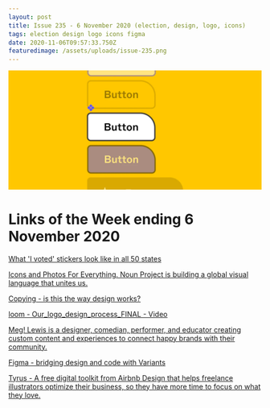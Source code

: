 ```yaml
---
layout: post
title: Issue 235 - 6 November 2020 (election, design, logo, icons)
tags: election design logo icons figma
date: 2020-11-06T09:57:33.750Z
featuredimage: /assets/uploads/issue-235.png
---
```

![Figma - bridging design and code with Variants](/assets/uploads/issue-235.png "Figma - bridging design and code with Variants")

# Links of the Week ending 6 November 2020

<a href="https://edition.cnn.com/interactive/2020/11/politics/vote-stickers-trnd/index.html" title="What 'I voted' stickers look like in all 50 states" alt="What 'I voted' stickers look like in all 50 states" target="_blank">What 'I voted' stickers look like in all 50 states</a>

<a href="https://thenounproject.com/" title="Icons and Photos For Everything. Noun Project is building a global visual language that unites us." alt="Icons and Photos For Everything. Noun Project is building a global visual language that unites us." target="_blank">Icons and Photos For Everything. Noun Project is building a global visual language that unites us.</a>

<a href="https://matthewstrom.com/writing/copying/" title="Copying - is this the way design works?" alt="Copying - is this the way design works?" target="_blank">Copying - is this the way design works?</a>

<a href="https://www.loom.com/share/007d40257c9145798dcbfbba20033fd6" title="loom - Our_logo_design_process_FINAL " alt="loom - Our_logo_design_process_FINAL " target="_blank">loom - Our_logo_design_process_FINAL - Video</a>

<a href="https://meglewis.com/shop" title="Meg! Lewis is a designer, comedian, performer, and educator creating custom content and experiences to connect happy brands with their community." alt="Meg! Lewis is a designer, comedian, performer, and educator creating custom content and experiences to connect happy brands with their community." target="_blank">Meg! Lewis is a designer, comedian, performer, and educator creating custom content and experiences to connect happy brands with their community.</a>

<a href="https://www.figma.com/blog/bridging-design-and-code-with-variants/" title="Figma - bridging design and code with Variants" alt="Figma - bridging design and code with Variants" target="_blank">Figma - bridging design and code with Variants</a>

<a href="https://tyrus.design/" title="Tyrus - A free digital toolkit from Airbnb Design that helps freelance illustrators optimize their business, so they have more time to focus on what they love." alt="Tyrus - A free digital toolkit from Airbnb Design that helps freelance illustrators optimize their business, so they have more time to focus on what they love." target="_blank">Tyrus - A free digital toolkit from Airbnb Design that helps freelance illustrators optimize their business, so they have more time to focus on what they love.</a>